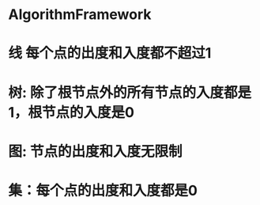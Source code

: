 # AlgorithmFramework

# 线 每个点的出度和入度都不超过1


# 树: 除了根节点外的所有节点的入度都是1，根节点的入度是0


# 图: 节点的出度和入度无限制

# 集：每个点的出度和入度都是0
